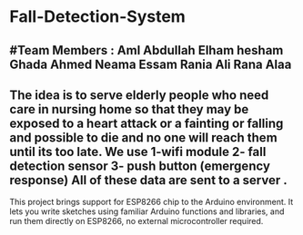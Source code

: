 # Fall-Detection-System
#Team Members :
Aml Abdullah
Elham hesham
Ghada Ahmed
Neama Essam
Rania Ali
Rana Alaa
---------------------------
The idea is to serve elderly people who need care in nursing home so that they may be exposed to a heart attack or a fainting or falling and possible to die and no one will reach them until its too late. We use 
1-wifi module 
2- fall detection sensor 
3- push button (emergency response)
 All of these data are sent to a server .
 ----------------------------------------------------
This project brings support for ESP8266 chip to the Arduino environment. It lets you write sketches using familiar Arduino functions and libraries, and run them directly on ESP8266, no external microcontroller required.





